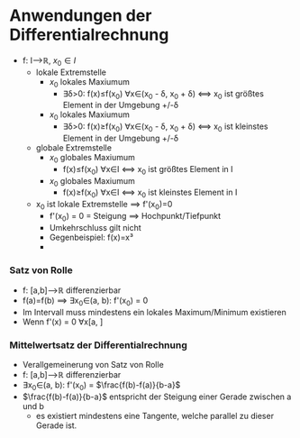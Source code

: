 # Anwendungen der Differentialrechnung
+ f: I-->ℝ, $x_0∈I$
	+  lokale Extremstelle
		+ $x_0$ lokales Maxiumum
			+ ∃δ>0: f(x)≤f(x<sub>0</sub>) ∀x∈(x<sub>0</sub> - δ, x<sub>0</sub> + δ) <==> x<sub>0</sub> ist größtes Element in der Umgebung +/-δ
		+  $x_0$ lokales Maxiumum
			+ ∃δ>0: f(x)≥f(x<sub>0</sub>) ∀x∈(x<sub>0</sub> - δ, x<sub>0</sub> + δ) <==>  x<sub>0</sub> ist kleinstes Element in der Umgebung +/-δ
	+ globale Extremstelle
		+  $x_0$ globales Maxiumum
			+ f(x)≤f(x<sub>0</sub>) ∀x∈I <==> x<sub>0</sub> ist größtes Element in I
		+  $x_0$ globales Maxiumum
			+ f(x)≥f(x<sub>0</sub>) ∀x∈I <==> x<sub>0</sub> ist kleinstes Element in I
	+ x<sub>0</sub> ist lokale Extremstelle ==> f'(x<sub>0</sub>)=0
		+ f'(x<sub>0</sub>) = 0 = Steigung ==> Hochpunkt/Tiefpunkt
		+ Umkehrschluss gilt nicht
		+ Gegenbeispiel: f(x)=x³
		+ 
### Satz von Rolle
+ f: [a,b]-->ℝ differenzierbar
+ f(a)=f(b) ==> ∃x<sub>0</sub>∈(a, b): f'(x<sub>0</sub>) = 0
+ Im Intervall muss mindestens ein lokales Maximum/Minimum existieren
+ Wenn f'(x) = 0 ∀x[a, ]

### Mittelwertsatz der Differentialrechnung
+ Verallgemeinerung von Satz von Rolle
+ f: [a,b]-->ℝ differenzierbar
+ ∃x<sub>0</sub>∈(a, b): f'(x<sub>0</sub>) = $\frac{f(b)-f(a)}{b-a}$
+  $\frac{f(b)-f(a)}{b-a}$ entspricht der Steigung einer Gerade zwischen a und b
	+  es existiert mindestens eine Tangente, welche parallel zu dieser Gerade ist.
